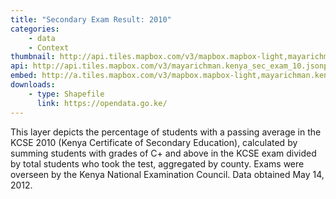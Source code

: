 ```yaml
---
title: "Secondary Exam Result: 2010"
categories: 
    - data
    - Context
thumbnail: http://api.tiles.mapbox.com/v3/mapbox.mapbox-light,mayarichman.kenya_sec_exam_10/7/77/63.png128
api: http://api.tiles.mapbox.com/v3/mayarichman.kenya_sec_exam_10.jsonp
embed: http://a.tiles.mapbox.com/v3/mapbox.mapbox-light,mayarichman.kenya_sec_exam_10.html#6/-0.1318/37.0899
downloads:
    - type: Shapefile
      link: https://opendata.go.ke/
---
```

<p>This layer depicts the percentage of students with a passing average in the KCSE 2010 (Kenya Certificate of Secondary Education), calculated by summing students with grades of C+ and above in the KCSE exam divided by total students who took the test, aggregated by county. Exams were overseen by the Kenya National Examination Council. Data obtained May 14, 2012.</p>